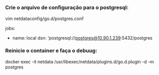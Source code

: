 # 

### Crie o arquivo de configuração para o postgresql:

vim netdataconfig/go.d/postgres.conf

jobs:
  - name: local
    dsn: 'postgresql://postgres@10.90.1.239:5432/postgres


### Reinicie o container e faça o debuug:
docker exec -it netdata /usr/libexec/netdata/plugins.d/go.d.plugin -d -m postgres
